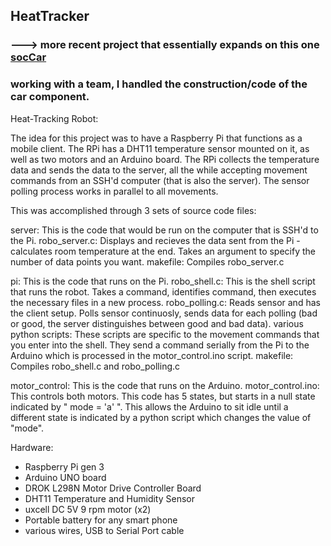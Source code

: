 ## HeatTracker 
### ---> more recent project that essentially expands on this one [socCar](github.com/gmarino2048/Real-Life-Rocket-League)
### working with a team, I handled the construction/code of the car component.
Heat-Tracking Robot:

The idea for this project was to have a Raspberry Pi that functions as a mobile client.
The RPi has a DHT11 temperature sensor mounted on it, as well as two motors and an
Arduino board. The RPi collects the temperature data and sends the data to the server,
all the while accepting movement commands from an SSH'd computer (that is also the server).
The sensor polling process works in parallel to all movements.

This was accomplished through 3 sets of source code files:

server:
	This is the code that would be run on the computer that is SSH'd to the Pi.
	robo_server.c: Displays and recieves the data sent from the Pi - calculates
				  room temperature at the end. Takes an argument to specify the number
					of data points you want.
	makefile: Compiles robo_server.c

pi:
	This is the code that runs on the Pi.
	robo_shell.c: This is the shell script that runs the robot. Takes a command,
				identifies command, then executes the necessary files in a new process.
	robo_polling.c: Reads sensor and has the client setup. Polls sensor continuosly,
				 sends data for each polling (bad or good, the server distinguishes
				 between good and bad data).
	various python scripts: These scripts are specific to the movement commands that
							you enter into the shell. They send a command serially from
							the Pi to the Arduino which is processed in the motor_control.ino
							script.
	makefile: Compiles robo_shell.c and robo_polling.c

 motor_control:
 	This is the code that runs on the Arduino.
 	motor_control.ino: This controls both motors. This code has 5 states, but starts in
 					  a null state indicated by " mode = 'a' ". This allows the Arduino to sit idle
						until a different state is indicated by a python script which changes the value of "mode".



Hardware:
- Raspberry Pi gen 3
- Arduino UNO board
- DROK L298N Motor Drive Controller Board
- DHT11 Temperature and Humidity Sensor
- uxcell DC 5V 9 rpm motor (x2)
- Portable battery for any smart phone
- various wires, USB to Serial Port cable
